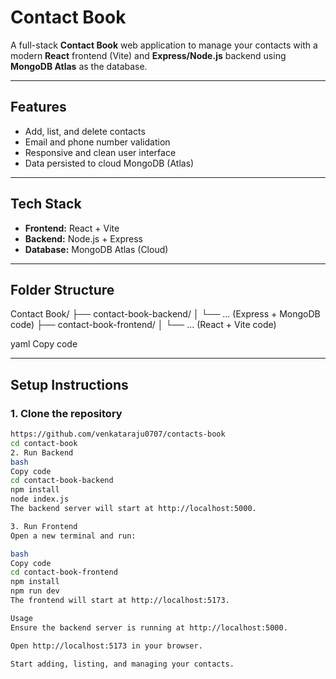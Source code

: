 # Contact Book

A full-stack **Contact Book** web application to manage your contacts with a modern **React** frontend (Vite) and **Express/Node.js** backend using **MongoDB Atlas** as the database.

---

## Features

- Add, list, and delete contacts
- Email and phone number validation
- Responsive and clean user interface
- Data persisted to cloud MongoDB (Atlas)

---

## Tech Stack

- **Frontend:** React + Vite  
- **Backend:** Node.js + Express  
- **Database:** MongoDB Atlas (Cloud)

---

## Folder Structure

Contact Book/
├── contact-book-backend/
│ └── ... (Express + MongoDB code)
├── contact-book-frontend/
│ └── ... (React + Vite code)

yaml
Copy code

---

## Setup Instructions

### 1. Clone the repository
```bash
https://github.com/venkataraju0707/contacts-book
cd contact-book
2. Run Backend
bash
Copy code
cd contact-book-backend
npm install
node index.js
The backend server will start at http://localhost:5000.

3. Run Frontend
Open a new terminal and run:

bash
Copy code
cd contact-book-frontend
npm install
npm run dev
The frontend will start at http://localhost:5173.

Usage
Ensure the backend server is running at http://localhost:5000.

Open http://localhost:5173 in your browser.

Start adding, listing, and managing your contacts.
